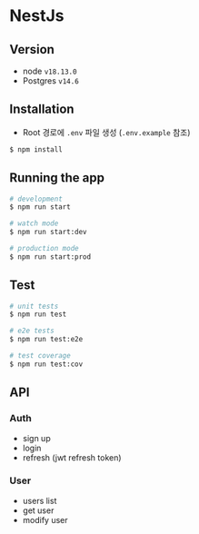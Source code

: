 # NestJs

## Version
- node `v18.13.0`
- Postgres `v14.6`

## Installation

- Root 경로에 `.env` 파일 생성 (`.env.example` 참조)

```bash
$ npm install
```

## Running the app

```bash
# development
$ npm run start

# watch mode
$ npm run start:dev

# production mode
$ npm run start:prod
```

## Test

```bash
# unit tests
$ npm run test

# e2e tests
$ npm run test:e2e

# test coverage
$ npm run test:cov
```

## API

### Auth
- sign up
- login
- refresh (jwt refresh token)

### User
- users list
- get user
- modify user